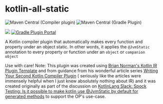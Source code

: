 # kotlin-all-static

![Maven Central](https://img.shields.io/maven-central/v/io.github.kyay10.kotlin-all-static/kotlin-plugin?color=gree) (Compiler plugin)
![Maven Central](https://img.shields.io/maven-central/v/io.github.kyay10.kotlin-all-static/gradle-plugin?color=gree) (Gradle Plugin)

[![](https://jitpack.io/v/kyay10/kotlin-all-static.svg)](https://jitpack.io/#kyay10/kotlin-all-static)
[![Gradle Plugin Portal](https://img.shields.io/maven-metadata/v?color=gree&label=gradlePluginPortal&metadataUrl=https%3A%2F%2Fplugins.gradle.org%2Fm2%2Fio%2Fgithub%2Fkyay10%2Fkotlin-all-static%2Fio.github.kyay10.kotlin-all-static.gradle.plugin%2Fmaven-metadata.xml)](https://plugins.gradle.org/plugin/io.github.kyay10.kotlin-all-static)

A Kotlin compiler plugin that automatically makes every function and property under an object static. In other words, it applies the `@JvmStatic` annotation to every property or function under an `object` or `companion object`

Use with care!
Note: This plugin was created
using [Brian Norman's Kotlin IR Plugin Template](https://github.com/bnorm/kotlin-ir-plugin-template) and from guidance
from his wonderful article
series [Writing Your Second Kotlin Compiler Plugin](https://blog.bnorm.dev/writing-your-second-compiler-plugin-part-1) (
seriously like the articles were immensely helpful when I just knew absolutely nothing about IR)
and it was created originally as part of the discussion
on [KotlinLang Slack: Spock Testing: Is it possible to make kotlin use @JvmStatic by default for generated methods](https://www.linen.dev/s/kotlinlang/t/495084/i-m-using-spock-for-testing-it-won-t-be-changed-is-it-possib)
to support the OP's use-case.
